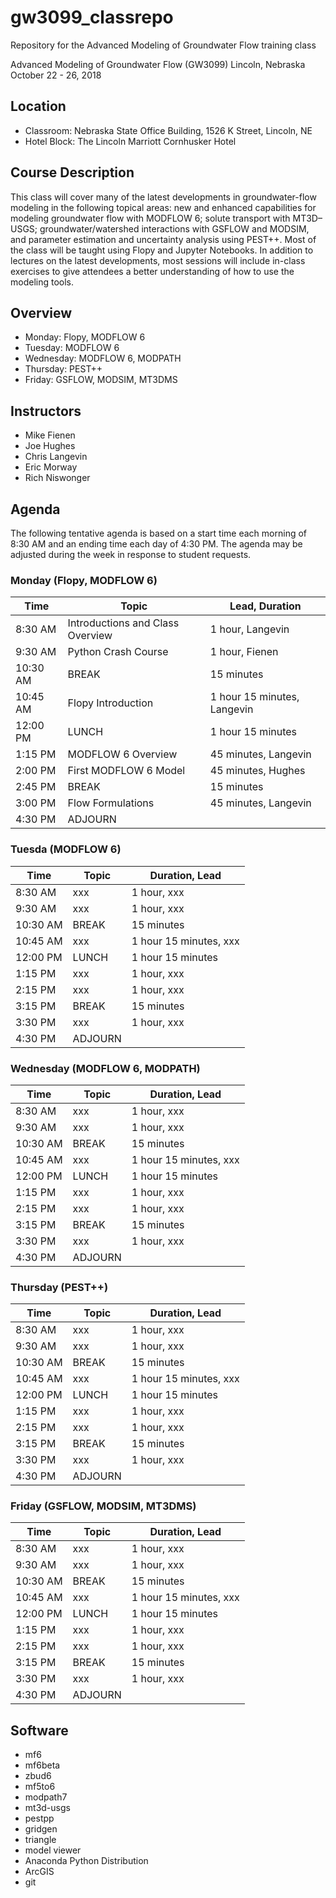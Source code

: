 # gw3099_classrepo
Repository for the Advanced Modeling of Groundwater Flow training class

Advanced Modeling of Groundwater Flow (GW3099)
Lincoln, Nebraska
October 22 - 26, 2018

## Location
* Classroom: Nebraska State Office Building, 1526 K Street, Lincoln, NE
* Hotel Block: The Lincoln Marriott Cornhusker Hotel

## Course Description
This class will cover many of the latest developments in groundwater-flow modeling in the following topical areas:  new and enhanced capabilities for modeling groundwater flow with MODFLOW 6; solute transport with MT3D–USGS;  groundwater/watershed interactions with GSFLOW and MODSIM, and parameter estimation and uncertainty analysis using PEST++. Most of the class will be taught using Flopy and Jupyter Notebooks.  In addition to lectures on the latest developments, most sessions will include in-class exercises to give attendees a better understanding of how to use the modeling tools.

## Overview
* Monday: Flopy, MODFLOW 6
* Tuesday: MODFLOW 6
* Wednesday: MODFLOW 6, MODPATH
* Thursday: PEST++
* Friday: GSFLOW, MODSIM, MT3DMS

## Instructors
* Mike Fienen
* Joe Hughes 
* Chris Langevin
* Eric Morway
* Rich Niswonger

## Agenda

The following tentative agenda is based on a start time each morning of 8:30 AM and an ending time each day of 4:30 PM.  The agenda may be adjusted during the week in response to student requests.

### Monday (Flopy, MODFLOW 6)

|Time      |Topic                            |Lead, Duration              |
|----------|---------------------------------|----------------------------|
|8:30 AM   |Introductions and Class Overview |1 hour, Langevin            |
|9:30 AM   |Python Crash Course              |1 hour, Fienen              |
|10:30 AM  |BREAK                            |15 minutes                  |
|10:45 AM  |Flopy Introduction               |1 hour 15 minutes, Langevin |
|12:00 PM  |LUNCH                            |1 hour 15 minutes           |
|1:15 PM   |MODFLOW 6 Overview               |45 minutes, Langevin        |
|2:00 PM   |First MODFLOW 6 Model            |45 minutes, Hughes          |
|2:45 PM   |BREAK                            |15 minutes                  |
|3:00 PM   |Flow Formulations                |45 minutes, Langevin        |
|4:30 PM   |ADJOURN                          |                            |

### Tuesda (MODFLOW 6)

|Time       |Topic                  |Duration, Lead        |
|-----------|-----------------------|----------------------|
|8:30 AM	|xxx					|1 hour, xxx           |
|9:30 AM 	|xxx					|1 hour, xxx           |
|10:30 AM	|BREAK				    |15 minutes            |
|10:45 AM	|xxx					|1 hour 15 minutes, xxx|
|12:00 PM	|LUNCH				    |1 hour 15 minutes     |
|1:15 PM	|xxx					|1 hour, xxx           |
|2:15 PM	|xxx					|1 hour, xxx           |
|3:15 PM    |BREAK				    |15 minutes            |
|3:30 PM	|xxx					|1 hour, xxx           |
|4:30 PM	|ADJOURN                |                      |

### Wednesday (MODFLOW 6, MODPATH)

|Time       |Topic                  |Duration, Lead        |
|-----------|-----------------------|----------------------|
|8:30 AM	|xxx					|1 hour, xxx           |
|9:30 AM 	|xxx					|1 hour, xxx           |
|10:30 AM	|BREAK				    |15 minutes            |
|10:45 AM	|xxx					|1 hour 15 minutes, xxx|
|12:00 PM	|LUNCH				    |1 hour 15 minutes     |
|1:15 PM	|xxx					|1 hour, xxx           |
|2:15 PM	|xxx					|1 hour, xxx           |
|3:15 PM    |BREAK				    |15 minutes            |
|3:30 PM	|xxx					|1 hour, xxx           |
|4:30 PM	|ADJOURN                |                      |

### Thursday (PEST++)

|Time       |Topic                  |Duration, Lead        |
|-----------|-----------------------|----------------------|
|8:30 AM	|xxx					|1 hour, xxx           |
|9:30 AM 	|xxx					|1 hour, xxx           |
|10:30 AM	|BREAK				    |15 minutes            |
|10:45 AM	|xxx					|1 hour 15 minutes, xxx|
|12:00 PM	|LUNCH				    |1 hour 15 minutes     |
|1:15 PM	|xxx					|1 hour, xxx           |
|2:15 PM	|xxx					|1 hour, xxx           |
|3:15 PM    |BREAK				    |15 minutes            |
|3:30 PM	|xxx					|1 hour, xxx           |
|4:30 PM	|ADJOURN                |                      |

### Friday (GSFLOW, MODSIM, MT3DMS)

|Time       |Topic                  |Duration, Lead        |
|-----------|-----------------------|----------------------|
|8:30 AM	|xxx					|1 hour, xxx           |
|9:30 AM 	|xxx					|1 hour, xxx           |
|10:30 AM	|BREAK				    |15 minutes            |
|10:45 AM	|xxx					|1 hour 15 minutes, xxx|
|12:00 PM	|LUNCH				    |1 hour 15 minutes     |
|1:15 PM	|xxx					|1 hour, xxx           |
|2:15 PM	|xxx					|1 hour, xxx           |
|3:15 PM    |BREAK				    |15 minutes            |
|3:30 PM	|xxx					|1 hour, xxx           |
|4:30 PM	|ADJOURN                |                      |

## Software

* mf6
* mf6beta
* zbud6
* mf5to6
* modpath7
* mt3d-usgs
* pestpp
* gridgen
* triangle
* model viewer
* Anaconda Python Distribution
* ArcGIS
* git

